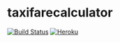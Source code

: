 # taxifarecalculator
[![Build Status](https://travis-ci.org/Gneotux/taxifarecalculator.svg?branch=master)](https://travis-ci.org/Gneotux/taxifarecalculator)
[![Heroku](https://heroku-badge.herokuapp.com/?app=secure-reaches-3920)](http://secure-reaches-3920.herokuapp.com)
